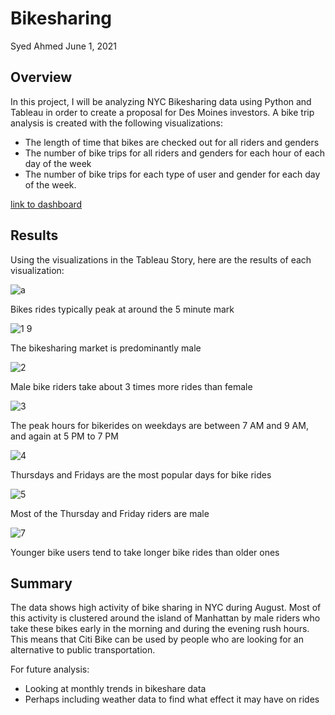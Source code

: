 # Bikesharing

Syed Ahmed 
June 1, 2021


## Overview 
In this project, I will be analyzing NYC Bikesharing data using Python and Tableau in order to create a proposal for Des Moines investors. A bike trip analysis is created with the following visualizations: 
- The length of time that bikes are checked out for all riders and genders
- The number of bike trips for all riders and genders for each hour of each day of the week
- The number of bike trips for each type of user and gender for each day of the week.

[link to dashboard](https://public.tableau.com/app/profile/syed.ahmed6577/viz/bikesharing_16219819008350/BikesharingChallenge "link to dashboard")

## Results 

Using the visualizations in the Tableau Story, here are the results of each visualization: 

![a](https://user-images.githubusercontent.com/45697471/120260978-f5208780-c264-11eb-84f5-bfb4e5b39d32.png)

Bikes rides typically peak at around the 5 minute mark

![1 9](https://user-images.githubusercontent.com/45697471/120261184-5e07ff80-c265-11eb-9b36-b3046bcc7ada.png)

The bikesharing market is predominantly male

![2](https://user-images.githubusercontent.com/45697471/120261216-70823900-c265-11eb-82b9-496c5536d0db.png)

Male bike riders take about 3 times more rides than female

![3](https://user-images.githubusercontent.com/45697471/120261241-7d069180-c265-11eb-9fbb-b287d916534a.png)

The peak hours for bikerides on weekdays are between 7 AM and 9 AM, and again at 5 PM to 7 PM

![4](https://user-images.githubusercontent.com/45697471/120261265-8c85da80-c265-11eb-8aed-b89609098f40.png)

Thursdays and Fridays are the most popular days for bike rides

![5](https://user-images.githubusercontent.com/45697471/120261281-9576ac00-c265-11eb-96ad-5a2dd132c5f5.png)

Most of the Thursday and Friday riders are male

![7](https://user-images.githubusercontent.com/45697471/120261299-a0c9d780-c265-11eb-8211-a71005d9033f.png)

Younger bike users tend to take longer bike rides than older ones


## Summary 

The data shows high activity of bike sharing in NYC during August. Most of this activity is clustered around the island of Manhattan by male riders who take these bikes early in the morning and during the evening rush hours. This means that Citi Bike can be used by people who are looking for an alternative to public transportation. 

For future analysis: 
- Looking at monthly trends in bikeshare data
- Perhaps including weather data to find what effect it may have on rides

